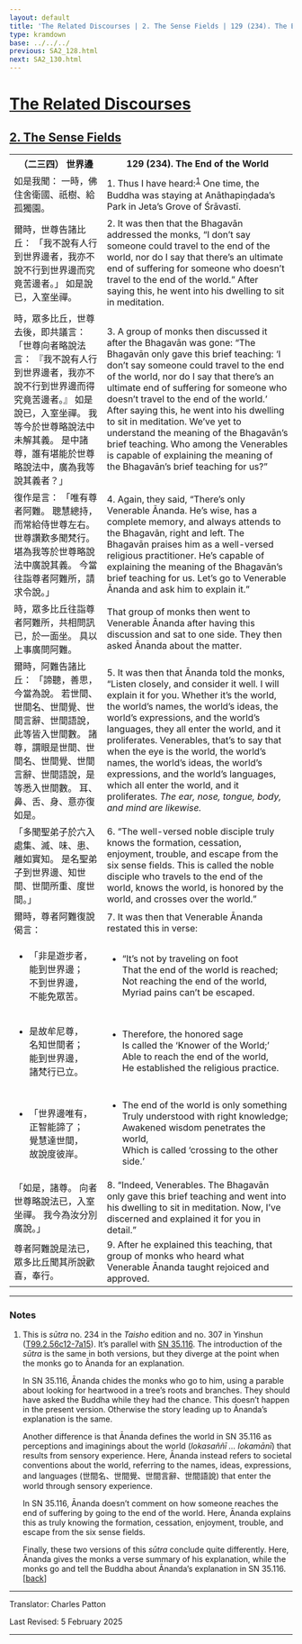 ```yaml
---
layout: default
title: 'The Related Discourses | 2. The Sense Fields | 129 (234). The End of the World'
type: kramdown
base: ../../../
previous: SA2_128.html
next: SA2_130.html
---
```


<h1><a href='../index.html'>The Related Discourses</a></h1>
<h2><a href='index.html'>2. The Sense Fields</a></h2>

<table class="trans">
  <th class='ch'>（二三四） 世界邊</th>
  <th class='en'>129 (234). The End of the World</th>
  <tr>
    <td class='ch' title='t125.2.56c12'>如是我聞： 一時，佛住舍衛國、祇樹、給孤獨園。</td>
    <td id='p1'>1. Thus I have heard:<sup id="ref1"><a href="#n1">1</a></sup> One time, the Buddha was staying at Anāthapiṇḍada’s Park in Jeta’s Grove of Śrāvastī.</td>
  </tr>
  <tr>
    <td class='ch' title='t125.2.56c13'>爾時，世尊告諸比丘： 「我不說有人行到世界邊者，我亦不說不行到世界邊而究竟苦邊者。」 如是說已，入室坐禪。</td>
    <td id='p2'>2. It was then that the Bhagavān addressed the monks, “I don’t say someone could travel to the end of the world, nor do I say that there’s an ultimate end of suffering for someone who doesn’t travel to the end of the world.” After saying this, he went into his dwelling to sit in meditation.</td>
  </tr>
  <tr>
    <td class='ch' title='t125.2.56c15'>時，眾多比丘，世尊去後，即共議言： 「世尊向者略說法言： 『我不說有人行到世界邊者，我亦不說不行到世界邊而得究竟苦邊者。』 如是說已，入室坐禪。 我等今於世尊略說法中未解其義。 是中諸尊，誰有堪能於世尊略說法中，廣為我等說其義者？」</td>
    <td id='p3'>3. A group of monks then discussed it after the Bhagavān was gone: “The Bhagavān only gave this brief teaching: ‘I don’t say someone could travel to the end of the world, nor do I say that there’s an ultimate end of suffering for someone who doesn’t travel to the end of the world.’ After saying this, he went into his dwelling to sit in meditation. We’ve yet to understand the meaning of the Bhagavān’s brief teaching. Who among the Venerables is capable of explaining the meaning of the Bhagavān’s brief teaching for us?”</td>
  </tr>
  <tr>
    <td class='ch' title='t125.2.56c21'>復作是言： 「唯有尊者阿難。 聰慧總持，而常給侍世尊左右。 世尊讚歎多聞梵行。 堪為我等於世尊略說法中廣說其義。 今當往詣尊者阿難所，請求令說。」</td>
    <td id='p4'>4. Again, they said, “There’s only Venerable Ānanda. He’s wise, has a complete memory, and always attends to the Bhagavān, right and left. The Bhagavān praises him as a well-versed religious practitioner. He’s capable of explaining the meaning of the Bhagavān’s brief teaching for us. Let’s go to Venerable Ānanda and ask him to explain it.”</td>
  </tr>
  <tr>
    <td class='ch' title='t125.2.56c25'>時，眾多比丘往詣尊者阿難所，共相問訊已，於一面坐。 具以上事廣問阿難。</td>
    <td>That group of monks then went to Venerable Ānanda after having this discussion and sat to one side. They then asked Ānanda about the matter.</td>
  </tr>
  <tr>
    <td class='ch' title='t125.2.56c27'>爾時，阿難告諸比丘： 「諦聽，善思，今當為說。 若世間、世間名、世間覺、世間言辭、世間語說，此等皆入世間數。 諸尊，謂眼是世間、世間名、世間覺、世間言辭、世間語說，是等悉入世間數。 耳、鼻、舌、身、意亦復如是。</td>
    <td id='p5'>5. It was then that Ānanda told the monks, “Listen closely, and consider it well. I will explain it for you. Whether it’s the world, the world’s names, the world’s ideas, the world’s expressions, and the world’s languages, they all enter the world, and it proliferates. Venerables, that’s to say that when the eye is the world, the world’s names, the world’s ideas, the world’s expressions, and the world’s languages, which all enter the world, and it proliferates. <em>The ear, nose, tongue, body, and mind are likewise.</em></td>
  </tr>
  <tr>
    <td class='ch' title='t125.2.57a3'>「多聞聖弟子於六入處集、滅、味、患、離如實知。 是名聖弟子到世界邊、知世間、世間所重、度世間。」</td>
    <td id='p6'>6. “The well-versed noble disciple truly knows the formation, cessation, enjoyment, trouble, and escape from the six sense fields. This is called the noble disciple who travels to the end of the world, knows the world, is honored by the world, and crosses over the world.”</td>
  </tr>
  <tr>
    <td class='ch' title='t125.2.57a5'>爾時，尊者阿難復說偈言：</td>
    <td id='p7'>7. It was then that Venerable Ānanda restated this in verse:</td>
  </tr>
<tr>
  <td title='t125.2.57a7'><ul class='verse'>
    <li class='ch'>「非是遊步者，<br/>
    能到世界邊；<br/>
    不到世界邊，<br/>
    不能免眾苦。</li>
  </ul></td>
  <td><ul class='verse'>
    <li>“It’s not by traveling on foot<br/>
    That the end of the world is reached;<br/>
    Not reaching the end of the world,<br/>
    Myriad pains can’t be escaped.</li>
  </ul></td>
</tr>
<tr>
  <td title='t125.2.57a9'><ul class='verse'>
    <li class='ch'>是故牟尼尊，<br/>
    名知世間者；<br/>
    能到世界邊，<br/>
    諸梵行已立。</li>
  </ul></td>
  <td><ul class='verse'>
    <li>Therefore, the honored sage<br/>
    Is called the ‘Knower of the World;’<br/>
    Able to reach the end of the world,<br/>
    He established the religious practice.</li>
  </ul></td>
</tr>
<tr>
  <td title='t125.2.57a11'><ul class='verse'>
    <li class='ch'>「世界邊唯有，<br/>
    正智能諦了；<br/>
    覺慧達世間，<br/>
    故說度彼岸。</li>
  </ul></td>
  <td><ul class='verse'>
    <li>The end of the world is only something<br/>
    Truly understood with right knowledge;<br/>
    Awakened wisdom penetrates the world,<br/>
    Which is called ‘crossing to the other side.’</li>
  </ul></td>
</tr>
  <tr>
    <td class='ch' title='t125.2.57a13'>「如是，諸尊。 向者世尊略說法已，入室坐禪。 我今為汝分別廣說。」</td>
    <td id='p8'>8. “Indeed, Venerables. The Bhagavān only gave this brief teaching and went into his dwelling to sit in meditation. Now, I’ve discerned and explained it for you in detail.”</td>
  </tr>
  <tr>
    <td class='ch' title='t125.2.57a14'>尊者阿難說是法已，眾多比丘聞其所說歡喜，奉行。</td>
    <td id='p9'>9. After he explained this teaching, that group of monks who heard what Venerable Ānanda taught rejoiced and approved.</td>
  </tr>
</table>

<hr/>

<h3 id="notes">Notes</h3>

<ol class="notes-list">
<li id="n1"><p>This is <em>sūtra</em> no. 234 in the <cite>Taisho</cite> edition and no. 307 in Yinshun (<a href="https://cbetaonline.dila.edu.tw/zh/T02n0099_p0056c12" target="_blank">T99.2.56c12-7a15</a>). It’s parallel with <a href="https://suttacentral.net/sn35.116" target="_blank">SN 35.116</a>. The introduction of the <em>sūtra</em> is the same in both versions, but they diverge at the point when the monks go to Ānanda for an explanation.</p>
<p>In SN 35.116, Ānanda chides the monks who go to him, using a parable about looking for heartwood in a tree’s roots and branches. They should have asked the Buddha while they had the chance. This doesn’t happen in the present version. Otherwise the story leading up to Ānanda’s explanation is the same.</p>
<p>Another difference is that Ānanda defines the world in SN 35.116 as perceptions and imaginings about the world (<em>lokasaññī … lokamānī</em>) that results from sensory experience. Here, Ānanda instead refers to societal conventions about the world, referring to the names, ideas, expressions, and languages (<span class="ch">世間名、世間覺、世間言辭、世間語說</span>) that enter the world through sensory experience.</p>
<p>In SN 35.116, Ānanda doesn’t comment on how someone reaches the end of suffering by going to the end of the world. Here, Ānanda explains this as truly knowing the formation, cessation, enjoyment, trouble, and escape from the six sense fields.</p>
<p>Finally, these two versions of this <em>sūtra</em> conclude quite differently. Here, Ānanda gives the monks a verse summary of his explanation, while the monks go and tell the Buddha about Ānanda’s explanation in SN 35.116. [<a href="#ref1">back</a>]</p></li>
</ol>
<hr/>

<p class="translator">Translator: Charles Patton</p>
<p class='revised'>Last Revised: 5 February 2025</p>

<hr/>